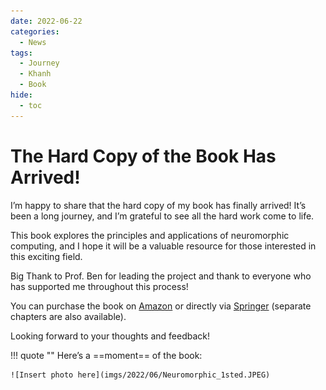 ```yaml
---
date: 2022-06-22
categories:
  - News
tags:
  - Journey
  - Khanh
  - Book
hide:
  - toc
---
```


# The Hard Copy of the Book Has Arrived!

I’m happy to share that the hard copy of my book has finally arrived! It’s been a long journey, and I’m grateful to see all the hard work come to life.



<!-- more -->
This book explores the principles and applications of neuromorphic computing, and I hope it will be a valuable resource for those interested in this exciting field.

Big Thank to Prof. Ben for leading the project and thank to everyone who has supported me throughout this process!

You can purchase the book on [Amazon](https://www.amazon.com/dp/3030925242/ref=cm_sw_em_r_mt_dp_FDNTBNH4591SBQ769MZH) or directly via [Springer](https://link.springer.com/book/9783030925246) (separate chapters are also available).


Looking forward to your thoughts and feedback!

!!! quote ""
    Here’s a ==moment== of the book:
    
    ![Insert photo here](imgs/2022/06/Neuromorphic_1sted.JPEG)
